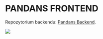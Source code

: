 # PANDANS FRONTEND

Repozytorium backendu: [Pandans Backend](https://github.com/zuzannamatyjasik/pandansBack).

![](first.gif)